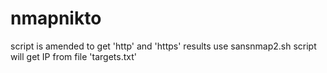 # nmapnikto
>
script is amended to get 'http' and 'https' results
use sansnmap2.sh
script will get IP from file 'targets.txt'
